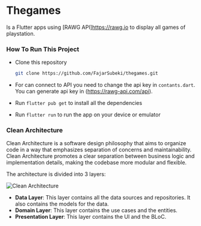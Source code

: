 # Thegames

Is a Flutter apps using [RAWG API]https://rawg.io to display all games of playstation. 

### How To Run This Project

- Clone this repository
  
  ```bash
  git clone https://github.com/FajarSubeki/thegames.git
  ```
- For can connect to API you need to change the api key in `contants.dart`. You can generate api key in (https://rawg-api.com/api).
- Run `flutter pub get` to install all the dependencies
- Run `flutter run` to run the app on your device or emulator

### Clean Architecture


Clean Architecture is a software design philosophy that aims to organize code in a way that emphasizes separation of concerns and maintainability. Clean Architecture promotes a clear separation between business logic and implementation details, making the codebase more modular and flexible.

The architecture is divided into 3 layers:

![Clean Architecture](https://blog.cleancoder.com/uncle-bob/images/2012-08-13-the-clean-architecture/CleanArchitecture.jpg)

- **Data Layer**: This layer contains all the data sources and repositories. It also contains the models for the data.
- **Domain Layer**: This layer contains the use cases and the entities.
- **Presentation Layer**: This layer contains the UI and the BLoC.
